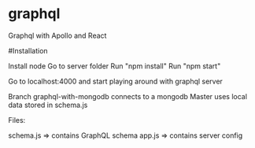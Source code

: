 # graphql
Graphql with Apollo and React

#Installation

Install node
Go to server folder
Run "npm install"
Run "npm start"

Go to localhost:4000 and start playing around with graphql server

Branch  graphql-with-mongodb connects to a mongodb
Master uses local data stored in schema.js

Files:

schema.js => contains GraphQL schema
app.js => contains server config

